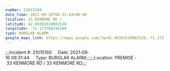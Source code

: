 ```yaml
---
number: 21015160
date_time: 2021-09-16T06:31:44+00:00
location: 33 KENMORE RD / 
latitude: 42.40301610082528
longitude: -71.173768244299
type: BURGLAR ALARM
google_maps_link: https://maps.google.com/?q=42.40301610082528,-71.173768244299
---
```


;;;Incident #: 21015160     Date: 2021‐09‐16 06:31:44     Type: BURGLAR ALARM;;;;;;Location: PREMISE ‐ 33 KENMORE RD / 33 KENMORE RD;;;
